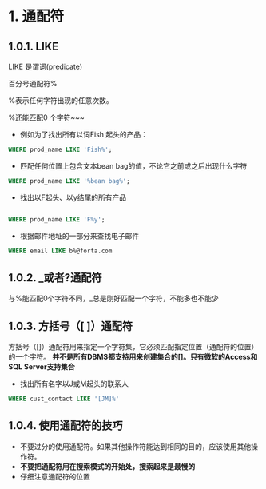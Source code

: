 # 1. 通配符

## 1.0.1. LIKE

LIKE 是谓词(predicate)

百分号通配符%

%表示任何字符出现的任意次数。

%还能匹配0 个字符~~~

- 例如为了找出所有以词Fish 起头的产品：

```sql
WHERE prod_name LIKE 'Fish%';
```

- 匹配任何位置上包含文本bean bag的值，不论它之前或之后出现什么字符

```sql
WHERE prod_name LIKE '%bean bag%';
```

- 找出以F起头、以y结尾的所有产品

```sql

WHERE prod_name LIKE 'F%y';
```

- 根据邮件地址的一部分来查找电子邮件

```sql
WHERE email LIKE b%@forta.com
```

## 1.0.2. _或者?通配符

与%能匹配0个字符不同，_总是刚好匹配一个字符，不能多也不能少

## 1.0.3. 方括号（[ ]）通配符

方括号（[]）通配符用来指定一个字符集，它必须匹配指定位置（通配符的位置）的一个字符。
**并不是所有DBMS都支持用来创建集合的[]。只有微软的Access和SQL Server支持集合**

- 找出所有名字以J或M起头的联系人

```sql
WHERE cust_contact LIKE '[JM]%'
```

## 1.0.4. 使用通配符的技巧

- 不要过分的使用通配符。如果其他操作符能达到相同的目的，应该使用其他操作符。
- **不要把通配符用在搜索模式的开始处，搜索起来是最慢的**
- 仔细注意通配符的位置